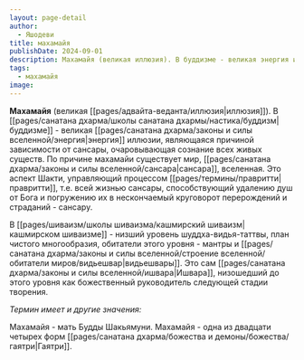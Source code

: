 ```yaml
---
layout: page-detail
author:
  - Яшодеви
title: махамайя
publishDate: 2024-09-01
description: Махамайя (великая иллюзия). В буддизме - великая энергия иллюзии, являющаяся причиной зависимости от сансары, очаровывающая сознание всех живых существ.
tags:
  - махамайя
image:
---
```

**Махамайя** (великая [[pages/адвайта-веданта/иллюзия|иллюзия]]). В [[pages/санатана дхарма/школы санатана дхармы/настика/буддизм|буддизме]] - великая [[pages/санатана дхарма/законы и силы вселенной/энергия|энергия]] иллюзии, являющаяся причиной зависимости от сансары, очаровывающая сознание всех живых существ. По причине махамайи существует мир, [[pages/санатана дхарма/законы и силы вселенной/сансара|сансара]], вселенная. Это аспект Шакти, управляющий процессом [[pages/термины/правритти|правритти]], т.е. всей жизнью сансары, способствующий удалению душ от Бога и погружению их в нескончаемый круговорот перерождений и страданий - сансару.

В [[pages/шиваизм/школы шиваизма/кашмирский шиваизм|кашмирском шиваизме]] - низший уровень шуддха-видья-таттвы, план чистого многообразия, обитатели этого уровня - мантры и [[pages/санатана дхарма/законы и силы вселенной/строение вселенной/обитатели миров/видьешвар|видьешвары]]. Это сам [[pages/санатана дхарма/законы и силы вселенной/ишвара|Ишвара]], низошедший до этого уровня как божественный руководитель следующей стадии творения.

*Термин имеет и другие значения:*

Махамайя - мать Будды Шакьямуни.
Махамайя - одна из двадцати четырех форм [[pages/санатана дхарма/божества и демоны/божества/гаятри|Гаятри]].

